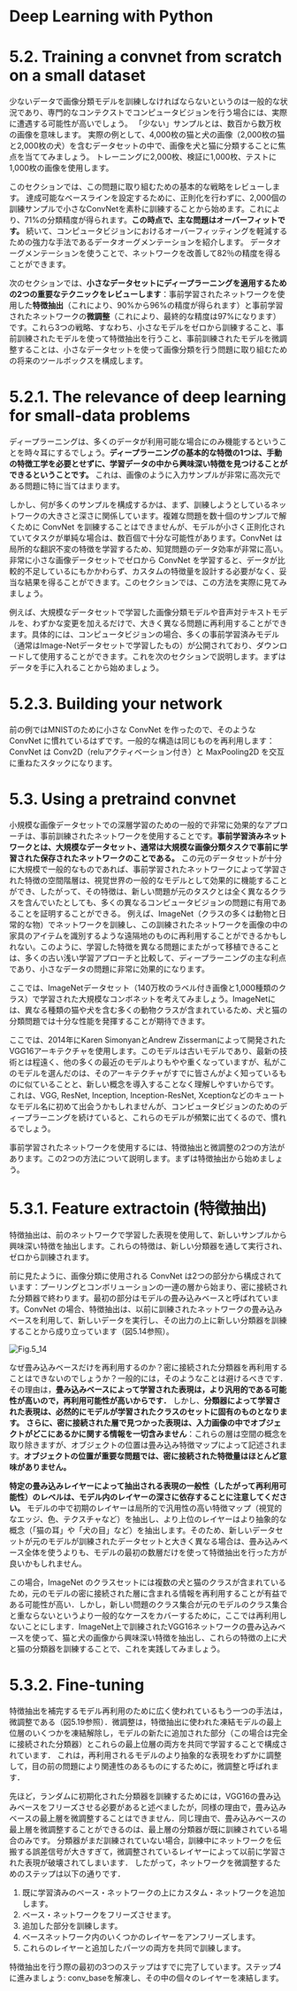 # Deep Learning with Python

# 5.2. Training a convnet from scratch on a small dataset

少ないデータで画像分類モデルを訓練しなければならないというのは一般的な状況であり、専門的なコンテクストでコンピュータビジョンを行う場合には、実際に遭遇する可能性が高いでしょう。 「少ない」サンプルとは、数百から数万枚の画像を意味します。 実際の例として、4,000枚の猫と犬の画像（2,000枚の猫と2,000枚の犬）を含むデータセットの中で、画像を犬と猫に分類することに焦点を当ててみましょう。 トレーニングに2,000枚、検証に1,000枚、テストに1,000枚の画像を使用します。

このセクションでは、この問題に取り組むための基本的な戦略をレビューします。 達成可能なベースラインを設定するために、正則化を行わずに、2,000個の訓練サンプルで小さなConvNetを素朴に訓練することから始めます。これにより、71%の分類精度が得られます。**この時点で、主な問題はオーバーフィットです。** 続いて、コンピュータビジョンにおけるオーバーフィッティングを軽減するための強力な手法であるデータオーグメンテーションを紹介します。 データオーグメンテーションを使うことで、ネットワークを改善して82％の精度を得ることができます。

次のセクションでは、**小さなデータセットにディープラーニングを適用するための2つの重要なテクニックをレビューします**：事前学習されたネットワークを使用した**特徴抽出**（これにより、90%から96%の精度が得られます）と事前学習されたネットワークの**微調整**（これにより、最終的な精度は97%になります）です。これら3つの戦略、すなわち、小さなモデルをゼロから訓練すること、事前訓練されたモデルを使って特徴抽出を行うこと、事前訓練されたモデルを微調整することは、小さなデータセットを使って画像分類を行う問題に取り組むための将来のツールボックスを構成します。

# 5.2.1. The relevance of deep learning for small-data problems

ディープラーニングは、多くのデータが利用可能な場合にのみ機能するということを時々耳にするでしょう。**ディープラーニングの基本的な特徴の1つは、手動の特徴工学を必要とせずに、学習データの中から興味深い特徴を見つけることができるということです。** これは、画像のように入力サンプルが非常に高次元である問題に特に当てはまります。

しかし、何が多くのサンプルを構成するかは、まず、訓練しようとしているネットワークの大きさと深さに関係しています。複雑な問題を数十個のサンプルで解くために ConvNet を訓練することはできませんが、モデルが小さく正則化されていてタスクが単純な場合は、数百個で十分な可能性があります。ConvNet は局所的な翻訳不変の特徴を学習するため、知覚問題のデータ効率が非常に高い。非常に小さな画像データセットでゼロから ConvNet を学習すると、データが比較的不足しているにもかかわらず、カスタムの特徴量を設計する必要がなく、妥当な結果を得ることができます。このセクションでは、この方法を実際に見てみましょう。

例えば、大規模なデータセットで学習した画像分類モデルや音声対テキストモデルを、わずかな変更を加えるだけで、大きく異なる問題に再利用することができます。具体的には、コンピュータビジョンの場合、多くの事前学習済みモデル（通常はImage-Netデータセットで学習したもの）が公開されており、ダウンロードして使用することができます。これを次のセクションで説明します。まずはデータを手に入れることから始めましょう。

# 5.2.3. Building your network

前の例ではMNISTのために小さな ConvNet を作ったので、そのような ConvNet に慣れているはずです。一般的な構造は同じものを再利用します： ConvNet は Conv2D（reluアクティベーション付き）と MaxPooling2D を交互に重ねたスタックになります。

# 5.3. Using a pretraind convnet

小規模な画像データセットでの深層学習のための一般的で非常に効果的なアプローチは、事前訓練されたネットワークを使用することです。**事前学習済みネットワークとは、大規模なデータセット、通常は大規模な画像分類タスクで事前に学習された保存されたネットワークのことである。** この元のデータセットが十分に大規模で一般的なものであれば、事前学習されたネットワークによって学習された特徴の空間階層は、視覚世界の一般的なモデルとして効果的に機能することができ、したがって、その特徴は、新しい問題が元のタスクとは全く異なるクラスを含んでいたとしても、多くの異なるコンピュータビジョンの問題に有用であることを証明することができる。 例えば、ImageNet（クラスの多くは動物と日常的な物）でネットワークを訓練し、この訓練されたネットワークを画像の中の家具のアイテムを識別するような遠隔地のものに再利用することができるかもしれない。このように、学習した特徴を異なる問題にまたがって移植できることは、多くの古い浅い学習アプローチと比較して、ディープラーニングの主な利点であり、小さなデータの問題に非常に効果的になります。

ここでは、ImageNetデータセット（140万枚のラベル付き画像と1,000種類のクラス）で学習された大規模なコンボネットを考えてみましょう。ImageNetには、異なる種類の猫や犬を含む多くの動物クラスが含まれているため、犬と猫の分類問題では十分な性能を発揮することが期待できます。

ここでは、2014年にKaren SimonyanとAndrew Zissermanによって開発されたVGG16アーキテクチャを使用します。このモデルは古いモデルであり、最新の技術とは程遠く、他の多くの最近のモデルよりもやや重くなっていますが、私がこのモデルを選んだのは、そのアーキテクチャがすでに皆さんがよく知っているものに似ていることと、新しい概念を導入することなく理解しやすいからです。 これは、VGG, ResNet, Inception, Inception-ResNet, Xceptionなどのキュートなモデル名に初めて出会うかもしれませんが、コンピュータビジョンのためのディープラーニングを続けていると、これらのモデルが頻繁に出てくるので、慣れるでしょう。

事前学習されたネットワークを使用するには、特徴抽出と微調整の2つの方法があります。この2つの方法について説明します。まずは特徴抽出から始めましょう。

# 5.3.1. Feature extractoin (特徴抽出)

特徴抽出は、前のネットワークで学習した表現を使用して、新しいサンプルから興味深い特徴を抽出します。これらの特徴は、新しい分類器を通して実行され、ゼロから訓練されます。

前に見たように、画像分類に使用される ConvNet は2つの部分から構成されています：プーリングとコンボリューションの一連の層から始まり、密に接続された分類器で終わります。最初の部分はモデルの畳み込みベースと呼ばれています。ConvNet の場合、特徴抽出は、以前に訓練されたネットワークの畳み込みベースを利用して、新しいデータを実行し、その出力の上に新しい分類器を訓練することから成り立っています（図5.14参照）。

![Fig.5_14](https://raw.githubusercontent.com/rurusasu/paper/master/AI%E6%8A%80%E8%A1%93/%E6%A9%9F%E6%A2%B0%E5%AD%A6%E7%BF%92/Deep%20Learning%20with%20Python/%E7%94%BB%E5%83%8F/%E5%9B%B35_14.png)


なぜ畳み込みベースだけを再利用するのか？密に接続された分類器を再利用することはできないのでしょうか？一般的には，そのようなことは避けるべきです．その理由は，**畳み込みベースによって学習された表現は，より汎用的である可能性が高いので，再利用可能性が高いからです．** しかし、**分類器によって学習された表現は、必然的にモデルが学習されたクラスのセットに固有のものとなります。** **さらに、密に接続された層で見つかった表現は、入力画像の中でオブジェクトがどこにあるかに関する情報を一切含みません**：これらの層は空間の概念を取り除きますが、オブジェクトの位置は畳み込み特徴マップによって記述されます。**オブジェクトの位置が重要な問題では、密に接続された特徴量はほとんど意味がありません。**

**特定の畳み込みレイヤーによって抽出される表現の一般性（したがって再利用可能性）のレベルは、モデル内のレイヤーの深さに依存することに注意してください。** モデルの中で初期のレイヤーは局所的で汎用性の高い特徴マップ（視覚的なエッジ、色、テクスチャなど）を抽出し、より上位のレイヤーはより抽象的な概念（「猫の耳」や「犬の目」など）を抽出します。そのため、新しいデータセットが元のモデルが訓練されたデータセットと大きく異なる場合は、畳み込みベース全体を使うよりも、モデルの最初の数層だけを使って特徴抽出を行った方が良いかもしれません。

この場合，ImageNet のクラスセットには複数の犬と猫のクラスが含まれているため，元のモデルの密に接続された層に含まれる情報を再利用することが有益である可能性が高い．しかし，新しい問題のクラス集合が元のモデルのクラス集合と重ならないというより一般的なケースをカバーするために，ここでは再利用しないことにします．ImageNet上で訓練されたVGG16ネットワークの畳み込みベースを使って、猫と犬の画像から興味深い特徴を抽出し、これらの特徴の上に犬と猫の分類器を訓練することで、これを実践してみましょう。

# 5.3.2. Fine-tuning

特徴抽出を補完するモデル再利用のために広く使われているもう一つの手法は，微調整である（図5.19参照）．微調整は，特徴抽出に使われた凍結モデルの最上位層のいくつかを凍結解除し，モデルの新たに追加された部分（この場合は完全に接続された分類器）とこれらの最上位層の両方を共同で学習することで構成されています． これは，再利用されるモデルのより抽象的な表現をわずかに調整して，目の前の問題により関連性のあるものにするために，微調整と呼ばれます．

先ほど，ランダムに初期化された分類器を訓練するためには，VGG16の畳み込みベースをフリーズさせる必要があると述べましたが，同様の理由で，畳み込みベースの最上層を微調整することはできません．同じ理由で、畳み込みベースの最上層を微調整することができるのは、最上層の分類器が既に訓練されている場合のみです。 分類器がまだ訓練されていない場合，訓練中にネットワークを伝搬する誤差信号が大きすぎて，微調整されているレイヤーによって以前に学習された表現が破壊されてしまいます． したがって，ネットワークを微調整するためのステップは以下の通りです．

1. 既に学習済みのベース・ネットワークの上にカスタム・ネットワークを追加します。
2. ベース・ネットワークをフリーズさせます。
3. 追加した部分を訓練します。
4. ベースネットワーク内のいくつかのレイヤーをアンフリーズします。
5. これらのレイヤーと追加したパーツの両方を共同で訓練します。

特徴抽出を行う際の最初の3つのステップはすでに完了しています。ステップ4に進みましょう: conv_baseを解凍し、その中の個々のレイヤーを凍結します。

